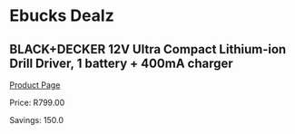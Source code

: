 
# Ebucks Dealz
## BLACK+DECKER 12V Ultra Compact Lithium-ion Drill Driver, 1 battery + 400mA charger
[Product Page](https://www.ebucks.com/web/shop/productSelected.do?prodId=1010869151&catId=717324798)

Price: R799.00

Savings: 150.0


	